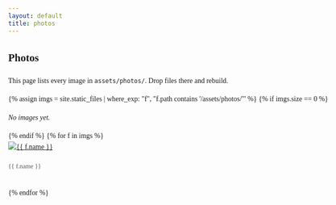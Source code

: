 ```yaml
---
layout: default
title: photos
---
```


<h2>Photos</h2>
<p>This page lists every image in <code>assets/photos/</code>. Drop files there and rebuild.</p>

<div class="thumbs">
  {% assign imgs = site.static_files | where_exp: "f", "f.path contains '/assets/photos/'" %}
  {% if imgs.size == 0 %}
    <p><em>No images yet.</em></p>
  {% endif %}
  {% for f in imgs %}
    <figure>
      <a href="{{ f.path }}"><img src="{{ f.path }}" alt="{{ f.name }}" /></a>
      <figcaption>{{ f.name }}</figcaption>
    </figure>
  {% endfor %}
</div>

<style>
  body { font-family: "Times New Roman", Times, serif; max-width: 900px; margin: 2rem auto; line-height: 1.6; }
  img { max-width: 100%; height: auto; margin-bottom: 1rem; }
  figure { margin: 0 0 2rem 0; }
  figcaption { font-size: 0.9em; color: #555; }
</style>